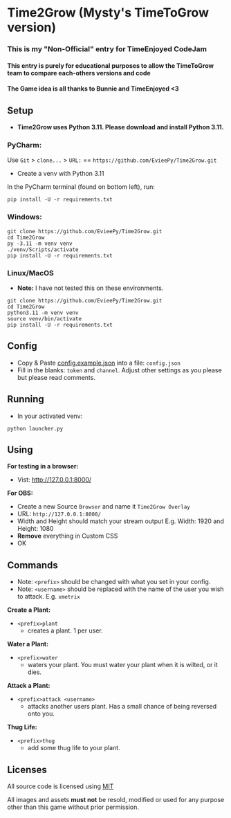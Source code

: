 # Time2Grow (Mysty's TimeToGrow version)
### This is my "Non-Official" entry for TimeEnjoyed CodeJam
#### This entry is purely for educational purposes to allow the TimeToGrow team to compare each-others versions and code
#### The Game idea is all thanks to Bunnie and TimeEnjoyed <3


## Setup
- **Time2Grow uses Python 3.11. Please download and install Python 3.11.**

### PyCharm:

Use `Git` > `clone...` > `URL:` == `https://github.com/EvieePy/Time2Grow.git`
- Create a venv with Python 3.11

In the PyCharm terminal (found on bottom left), run:
```shell
pip install -U -r requirements.txt
```


### Windows:

```shell
git clone https://github.com/EvieePy/Time2Grow.git
cd Time2Grow
py -3.11 -m venv venv
./venv/Scripts/activate
pip install -U -r requirements.txt
```


### Linux/MacOS
- **Note:** I have not tested this on these environments.

```shell
git clone https://github.com/EvieePy/Time2Grow.git
cd Time2Grow
python3.11 -m venv venv
source venv/bin/activate
pip install -U -r requirements.txt
```


## Config
- Copy & Paste [config.example.json](config.example.json) into a file: `config.json`
- Fill in the blanks: `token` and `channel`. Adjust other settings as you please but please read comments.


## Running
- In your activated venv:

```shell
python launcher.py
```


## Using
**For testing in a browser:**
- Vist: http://127.0.0.1:8000/


**For OBS:**
- Create a new Source `Browser` and name it `Time2Grow Overlay`
- URL: `http://127.0.0.1:8000/`
- Width and Height should match your stream output E.g. Width: 1920 and Height: 1080
- **Remove** everything in Custom CSS
- OK


## Commands
- Note: `<prefix>` should be changed with what you set in your config.
- Note: `<username>` should be replaced with the name of the user you wish to attack. E.g. `xmetrix`

**Create a Plant:**
- `<prefix>plant`
  - creates a plant. 1 per user.

**Water a Plant:**
- `<prefix>water`
  - waters your plant. You must water your plant when it is wilted, or it dies.

**Attack a Plant:**
- `<prefix>attack <username>`
  - attacks another users plant. Has a small chance of being reversed onto you.

**Thug Life:**
- `<prefix>thug`
  - add some thug life to your plant.


## Licenses
All source code is licensed using [MIT](https://opensource.org/license/mit/)

All images and assets **must not** be resold, modified or used for any purpose other than this game without prior permission.